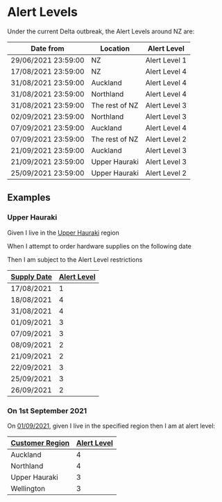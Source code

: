 # Alert Levels

Under the current Delta outbreak, the Alert Levels around NZ are: 

| Date from    | Location       | Alert Level   | 
| ------------------- | -------------- | ------------- |
| 29/06/2021 23:59:00 | NZ             | Alert Level 1 |
| 17/08/2021 23:59:00 | NZ             | Alert Level 4 |
| 31/08/2021 23:59:00 | Auckland       | Alert Level 4 |
| 31/08/2021 23:59:00 | Northland      | Alert Level 4 |
| 31/08/2021 23:59:00 | The rest of NZ | Alert Level 3 |
| 02/09/2021 23:59:00 | Northland      | Alert Level 3 |
| 07/09/2021 23:59:00 | Auckland       | Alert Level 4 |
| 07/09/2021 23:59:00 | The rest of NZ | Alert Level 2 |
| 21/09/2021 23:59:00 | Auckland       | Alert Level 3 |
| 21/09/2021 23:59:00 | Upper Hauraki  | Alert Level 3 |
| 25/09/2021 23:59:00 | Upper Hauraki  | Alert Level 2 |

## Examples

### Upper Hauraki
Given I live in the [Upper Hauraki](- "#customerRegion") region

When I attempt to order hardware supplies on the following date

Then I am subject to the Alert Level restrictions

| [ ](- "#alertLevel=getAlertLevel(#customerRegion, #supplyDate)") [Supply Date](- "#supplyDate") | [Alert Level](- "?=#alertLevel")   |
| ----------- | ------------- |
| 17/08/2021  | 1 |
| 18/08/2021  | 4 |
| 31/08/2021  | 4 |
| 01/09/2021  | 3 |
| 07/09/2021  | 3 |
| 08/09/2021  | 2 |
| 21/09/2021  | 2 |
| 22/09/2021  | 3 |
| 25/09/2021  | 3 |
| 26/09/2021  | 2 |


### On 1st September 2021

On [01/09/2021](- "#supplyDate"), given I live in the specified region then I am at alert level:

| [ ](- "#alertLevel=getAlertLevel(#customerRegion, #supplyDate)") [Customer Region](- "#customerRegion") | [Alert Level](- "?=#alertLevel")   |
| ----------- | ------------- |
| Auckland      | 4 |
| Northland     | 4 |
| Upper Hauraki | 3 |
| Wellington    | 3 |

